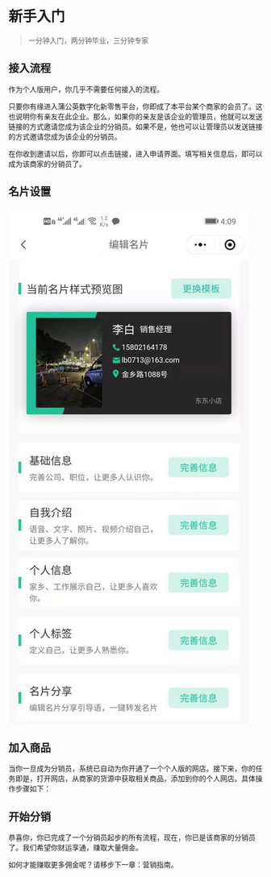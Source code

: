 # 新手入门
>一分钟入门，两分钟毕业，三分钟专家

## 接入流程
  
作为个人版用户，你几乎不需要任何接入的流程。
  
只要你有缘进入蒲公英数字化新零售平台，你即成了本平台某个商家的会员了。这也说明你有亲友在此企业。那么，如果你的亲友是该企业的管理员，他就可以发送链接的方式邀请您成为该企业的分销员。如果不是，他也可以让管理员以发送链接的方式邀请您成为该企业的分销员。
    
在你收到邀请以后，你即可以点击链接，进入申请界面。填写相关信息后，即可以成为该商家的分销员了。    
    
## 名片设置
  
![编辑名片](_images/ediit_addresscard.jpg ':size=540px')

  
## 加入商品
   
当你一旦成为分销员，系统已自动为你开通了一个个人版的网店。接下来，你的任务即是，打开网店，从商家的货源中获取相关商品，添加到你的个人网店。具体操作步骤如下：
   
 

 
## 开始分销
  
恭喜你，你已完成了一个分销员起步的所有流程，现在，你已是该商家的分销员了。我们希望你财运享通，赚取大量佣金。
   
如何才能赚取更多佣金呢？请移步下一章：营销指南。
   